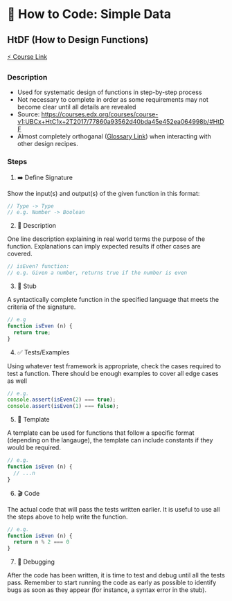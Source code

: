 # :page_with_curl: How to Code: Simple Data

## HtDF (How to Design Functions)

[:zap: Course Link](https://courses.edx.org/courses/course-v1:UBCx+HtC1x+2T2017/77860a93562d40bda45e452ea064998b/#HtDF)

### Description

- Used for systematic design of functions in step-by-step process
- Not necessary to complete in order as some requirements may not become clear until all details are revealed
- Source: https://courses.edx.org/courses/course-v1:UBCx+HtC1x+2T2017/77860a93562d40bda45e452ea064998b/#HtDF
- Almost completely orthoganal ([Glossary Link](https://github.com/Scoutski/learning/tree/master/Programming_Glossary#orthogonal)) when interacting with other design recipes.

### Steps

1. :arrow_right: Define Signature

Show the input(s) and output(s) of the given function in this format:

```js
// Type -> Type
// e.g. Number -> Boolean
```

2. :page_facing_up: Description

One line description explaining in real world terms the purpose of the function. Explanations can imply expected results if other cases are covered.

```js
// isEven? function:
// e.g. Given a number, returns true if the number is even
```

3. :pill: Stub

A syntactically complete function in the specified language that meets the criteria of the signature.

```js
// e.g
function isEven (n) {
  return true;
}
```

4. :white_check_mark: Tests/Examples

Using whatever test framework is appropriate, check the cases required to test a function. There should be enough examples to cover all edge cases as well

```js
// e.g.
console.assert(isEven(2) === true);
console.assert(isEven(1) === false);
```

5. :repeat: Template

A template can be used for functions that follow a specific format (depending on the langauge), the template can include constants if they would be required.

```js
// e.g.
function isEven (n) {
  // ...n
}
```

6. :clapper: Code

The actual code that will pass the tests written earlier. It is useful to use all the steps above to help write the function.

```js
// e.g.
function isEven (n) {
  return n % 2 === 0
}
```

7. :bug: Debugging

After the code has been written, it is time to test and debug until all the tests pass. Remember to start running the code as early as possible to identify bugs as soon as they appear (for instance, a syntax error in the stub).